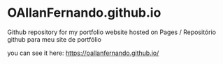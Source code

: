 # OAllanFernando.github.io
Github repository for my portfolio website hosted on Pages / Repositório github para meu site de portfólio

you can see it here:
https://oallanfernando.github.io/
